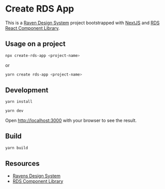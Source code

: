 # Create RDS App

This is a [Raven Design System](https://ravendesignsystem.github.io/rds/) project bootstrapped with [NextJS](https://github.com/vercel/next.js/) and [RDS React Component Library](https://github.com/cuweb/rds-beta).

## Usage on a project

```bash
npx create-rds-app <project-name>
```

or

```bash
yarn create rds-app <project-name>
```

## Development

```bash
yarn install
```

```bash
yarn dev
```

Open [http://localhost:3000](http://localhost:3000) with your browser to see the result.

## Build

```bash
yarn build
```

## Resources

-   [Ravens Design System](https://ravendesignsystem.github.io/)
-   [RDS Component Library](https://github.com/cuweb/rds-beta)
